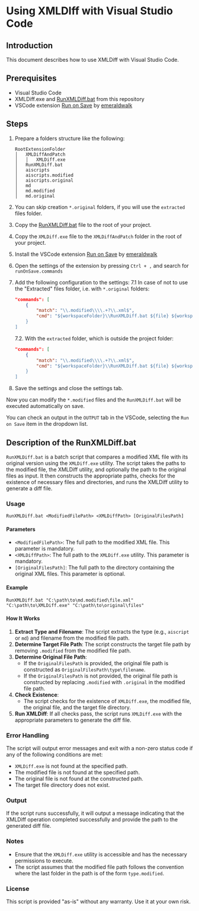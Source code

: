 # Using XMLDIff with Visual Studio Code

## Introduction

This document describes how to use XMLDiff with Visual Studio Code.

## Prerequisites

- Visual Studio Code
- XMLDiff.exe and [RunXMLDiff.bat](/forVSCode/RunXMLDiff.bat) from this repository
- VSCode extension [Run on Save](https://marketplace.visualstudio.com/items?itemName=emeraldwalk.RunOnSave) by [emeraldwalk](https://marketplace.visualstudio.com/publishers/emeraldwalk)

## Steps

1. Prepare a folders structure like the following:

    ```plaintext
    RootExtensionFolder
    │   XMLDiffAndPatch
    │   │   XMLDiff.exe
    │   RunXMLDiff.bat
    │   aiscripts
    │   aiscripts.modified
    │   aiscripts.original
    │   md
    │   md.modified
    │   md.original
    ```

2. You can skip creation `*.original` folders, if you will use the `extracted` files folder.
3. Copy the [RunXMLDiff.bat](/forVSCode/RunXMLDiff.bat) file to the root of your project.
4. Copy the `XMLDiff.exe` file to the `XMLDiffAndPatch` folder in the root of your project.
5. Install the VSCode extension [Run on Save](https://marketplace.visualstudio.com/items?itemName=emeraldwalk.RunOnSave) by [emeraldwalk](https://marketplace.visualstudio.com/publishers/emeraldwalk)
6. Open the settings of the extension by pressing `Ctrl + ,` and search for `runOnSave.commands`
7. Add the following configuration to the settings:
    7.1 In case of not to use the "Extracted" files folder, i.e. with `*.original` folders:

    ```json
    "commands": [
        {
            "match": "\\.modified\\\\.+?\\.xml$",
            "cmd": "${workspaceFolder}\\RunXMLDiff.bat ${file} ${workspaceFolder}\\XMLDiffAndPatch\\XMLDiff.exe
        }
    ]
    ```

    7.2. With the `extracted` folder, which is outside the project folder:

    ```json
    "commands": [
        {
            "match": "\\.modified\\\\.+?\\.xml$",
            "cmd": "${workspaceFolder}\\RunXMLDiff.bat ${file} ${workspaceFolder}\\XMLDiffAndPatch\\XMLDiff.exe" ${workspaceFolder}\\..\\extracted"
        }
    ]
    ```

8. Save the settings and close the settings tab.

Now you can modify the `*.modified` files and the `RunXMLDiff.bat` will be executed automatically on save.

You can check an output in the `OUTPUT` tab in the VSCode, selecting the `Run on Save` item in the dropdown list.

## Description of the RunXMLDiff.bat

`RunXMLDiff.bat` is a batch script that compares a modified XML file with its original version using the `XMLDiff.exe` utility. The script takes the paths to the modified file, the XMLDiff utility, and optionally the path to the original files as input. It then constructs the appropriate paths, checks for the existence of necessary files and directories, and runs the XMLDiff utility to generate a diff file.

### Usage

```batch
RunXMLDiff.bat <ModifiedFilePath> <XMLDiffPath> [OriginalFilesPath]
```

#### Parameters

- `<ModifiedFilePath>`: The full path to the modified XML file. This parameter is mandatory.
- `<XMLDiffPath>`: The full path to the `XMLDiff.exe` utility. This parameter is mandatory.
- `[OriginalFilesPath]`: The full path to the directory containing the original XML files. This parameter is optional.

#### Example

```batch
RunXMLDiff.bat "C:\path\to\md.modified\file.xml" "C:\path\to\XMLDiff.exe" "C:\path\to\original\files"
```

#### How It Works

1. **Extract Type and Filename**: The script extracts the type (e.g., `aiscript` or `md`) and filename from the modified file path.
2. **Determine Target File Path**: The script constructs the target file path by removing `.modified` from the modified file path.
3. **Determine Original File Path**:
   - If the `OriginalFilesPath` is provided, the original file path is constructed as `OriginalFilesPath\type\filename`.
   - If the `OriginalFilesPath` is not provided, the original file path is constructed by replacing `.modified` with `.original` in the modified file path.
4. **Check Existence**:
   - The script checks for the existence of `XMLDiff.exe`, the modified file, the original file, and the target file directory.
5. **Run XMLDiff**: If all checks pass, the script runs `XMLDiff.exe` with the appropriate parameters to generate the diff file.

### Error Handling

The script will output error messages and exit with a non-zero status code if any of the following conditions are met:

- `XMLDiff.exe` is not found at the specified path.
- The modified file is not found at the specified path.
- The original file is not found at the constructed path.
- The target file directory does not exist.

### Output

If the script runs successfully, it will output a message indicating that the XMLDiff operation completed successfully and provide the path to the generated diff file.

### Notes

- Ensure that the `XMLDiff.exe` utility is accessible and has the necessary permissions to execute.
- The script assumes that the modified file path follows the convention where the last folder in the path is of the form `type.modified`.

### License

This script is provided "as-is" without any warranty. Use it at your own risk.
